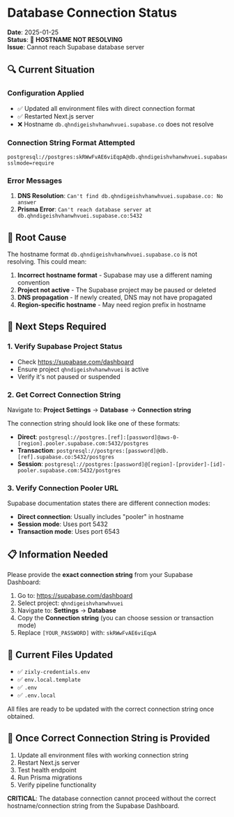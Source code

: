 # Database Connection Status

**Date**: 2025-01-25  
**Status**: 🚨 **HOSTNAME NOT RESOLVING**  
**Issue**: Cannot reach Supabase database server

## 🔍 **Current Situation**

### Configuration Applied

- ✅ Updated all environment files with direct connection format
- ✅ Restarted Next.js server
- ❌ Hostname `db.qhndigeishvhanwhvuei.supabase.co` does not resolve

### Connection String Format Attempted

```
postgresql://postgres:skRWwFvAE6viEqpA@db.qhndigeishvhanwhvuei.supabase.co:5432/postgres?sslmode=require
```

### Error Messages

1. **DNS Resolution**: `Can't find db.qhndigeishvhanwhvuei.supabase.co: No answer`
2. **Prisma Error**: `Can't reach database server at db.qhndigeishvhanwhvuei.supabase.co:5432`

## 🚨 **Root Cause**

The hostname format `db.qhndigeishvhanwhvuei.supabase.co` is not resolving. This could mean:

1. **Incorrect hostname format** - Supabase may use a different naming convention
2. **Project not active** - The Supabase project may be paused or deleted
3. **DNS propagation** - If newly created, DNS may not have propagated
4. **Region-specific hostname** - May need region prefix in hostname

## 🔧 **Next Steps Required**

### 1. Verify Supabase Project Status

- Check https://supabase.com/dashboard
- Ensure project `qhndigeishvhanwhvuei` is active
- Verify it's not paused or suspended

### 2. Get Correct Connection String

Navigate to: **Project Settings** → **Database** → **Connection string**

The connection string should look like one of these formats:

- **Direct**: `postgresql://postgres.[ref]:[password]@aws-0-[region].pooler.supabase.com:5432/postgres`
- **Transaction**: `postgresql://postgres:[password]@db.[ref].supabase.co:5432/postgres`
- **Session**: `postgresql://postgres:[password]@[region]-[provider]-[id]-pooler.supabase.com:5432/postgres`

### 3. Verify Connection Pooler URL

Supabase documentation states there are different connection modes:

- **Direct connection**: Usually includes "pooler" in hostname
- **Session mode**: Uses port 5432
- **Transaction mode**: Uses port 6543

## 📋 **Information Needed**

Please provide the **exact connection string** from your Supabase Dashboard:

1. Go to: https://supabase.com/dashboard
2. Select project: `qhndigeishvhanwhvuei`
3. Navigate to: **Settings** → **Database**
4. Copy the **Connection string** (you can choose session or transaction mode)
5. Replace `[YOUR_PASSWORD]` with: `skRWwFvAE6viEqpA`

## 🎯 **Current Files Updated**

- ✅ `zixly-credentials.env`
- ✅ `env.local.template`
- ✅ `.env`
- ✅ `.env.local`

All files are ready to be updated with the correct connection string once obtained.

## 🚀 **Once Correct Connection String is Provided**

1. Update all environment files with working connection string
2. Restart Next.js server
3. Test health endpoint
4. Run Prisma migrations
5. Verify pipeline functionality

**CRITICAL**: The database connection cannot proceed without the correct hostname/connection string from the Supabase Dashboard.

